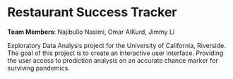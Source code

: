 # Restaurant Success Tracker
 **Team Members**: Najibullo Nasimi, Omar AlKurd, Jimmy Li  

Exploratory Data Analysis project for the University of California, Riverside. The goal of this project is to create an interactive user interface. Providing the user access to prediction analysis on an accurate chance marker for surviving pandemics.
